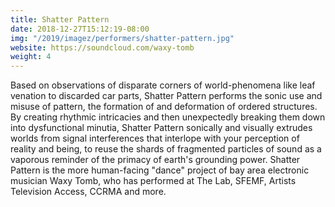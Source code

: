 ```yaml
---
title: Shatter Pattern
date: 2018-12-27T15:12:19-08:00
img: "/2019/imagez/performers/shatter-pattern.jpg"
website: https://soundcloud.com/waxy-tomb
weight: 4
---
```


Based on observations of disparate corners of world-phenomena like leaf venation to discarded car parts, Shatter Pattern performs the sonic use and misuse of pattern, the formation of and deformation of ordered structures. By creating rhythmic intricacies and then unexpectedly breaking them down into dysfunctional minutia, Shatter Pattern sonically and visually extrudes worlds from signal interferences that interlope with your perception of reality and being, to reuse the shards of fragmented particles of sound as a vaporous reminder of the primacy of earth's grounding power. Shatter Pattern is the more human-facing "dance" project of bay area electronic musician Waxy Tomb, who has performed at The Lab, SFEMF, Artists Television Access, CCRMA and more.
